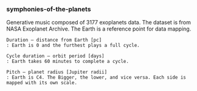 ### symphonies-of-the-planets


Generative music composed of 3177 exoplanets data. The dataset is from NASA Exoplanet Archive. The Earth is a reference point for data mapping.

```
Duration – distance from Earth [pc]
: Earth is 0 and the furthest plays a full cycle.

Cycle duration – orbit period [days] 
: Earth takes 60 minutes to complete a cycle.

Pitch – planet radius [Jupiter radii]
: Earth is C4. The Bigger, the lower, and vice versa. Each side is mapped with its own scale.
```
